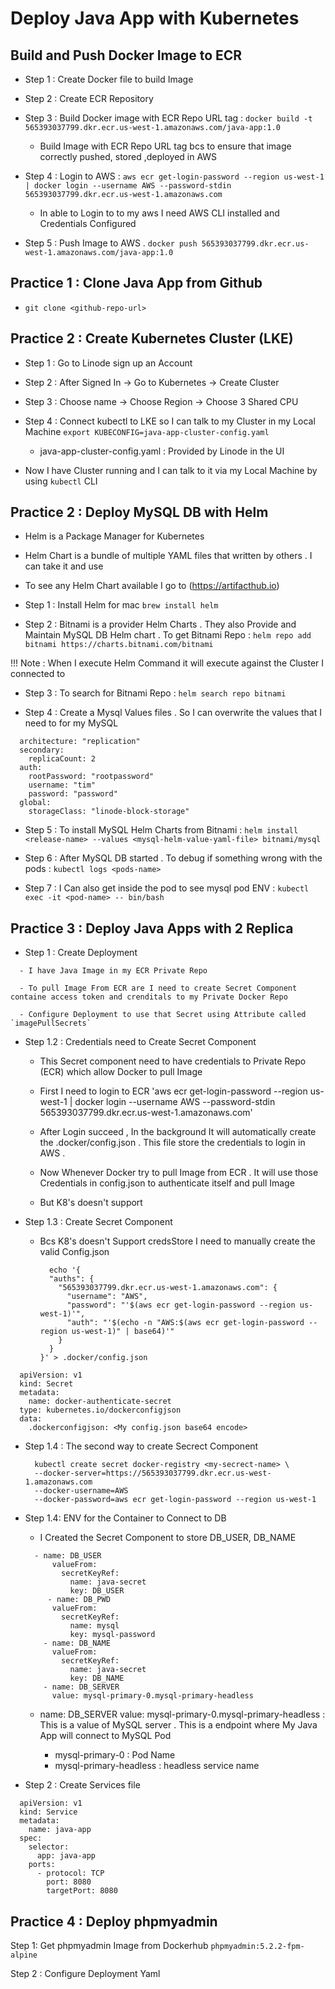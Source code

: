 # Deploy Java App with Kubernetes

## Build and Push Docker Image to ECR 

  - Step 1 : Create Docker file to build Image

  - Step 2 : Create ECR Repository

  - Step 3 : Build Docker image with ECR Repo URL tag : `docker build -t 565393037799.dkr.ecr.us-west-1.amazonaws.com/java-app:1.0`

    - Build Image with ECR Repo URL tag bcs to ensure that image correctly pushed, stored ,deployed in AWS
   
  - Step 4 : Login to AWS : `aws ecr get-login-password --region us-west-1 | docker login --username AWS --password-stdin 565393037799.dkr.ecr.us-west-1.amazonaws.com`
  
    - In able to Login to to my aws I need AWS CLI installed and Credentials Configured  
   
  - Step 5 : Push Image to AWS . `docker push 565393037799.dkr.ecr.us-west-1.amazonaws.com/java-app:1.0`  

## Practice 1 : Clone Java App from Github

  - `git clone <github-repo-url>`

## Practice 2 : Create Kubernetes Cluster (LKE)

  - Step 1 : Go to Linode sign up an Account

  - Step 2 : After Signed In -> Go to Kubernetes -> Create Cluster

  - Step 3 : Choose name -> Choose Region -> Choose 3 Shared CPU

  - Step 4 : Connect kubectl to LKE so I can talk to my Cluster in my Local Machine `export KUBECONFIG=java-app-cluster-config.yaml`

      - java-app-cluster-config.yaml : Provided by Linode in the UI
   
  - Now I have Cluster running and I can talk to it via my Local Machine by using `kubectl` CLI

## Practice 2 : Deploy MySQL DB with Helm 

  - Helm is a Package Manager for Kubernetes

  - Helm Chart is a bundle of multiple YAML files that written by others . I can take it and use

  - To see any Helm Chart available I go to (https://artifacthub.io)

  - Step 1 : Install Helm for mac `brew install helm`

  - Step 2 : Bitnami is a provider Helm Charts . They also Provide and Maintain MySQL DB Helm chart . To get Bitnami Repo : `helm repo add bitnami https://charts.bitnami.com/bitnami`

  !!! Note : When I execute Helm Command it will execute against the Cluster I connected to 

  - Step 3 : To search for Bitnami Repo : `helm search repo bitnami`

  - Step 4 : Create a Mysql Values files . So I can overwrite the values that I need to for my MySQL

  ```
    architecture: "replication"
    secondary:
      replicaCount: 2
    auth:
      rootPassword: "rootpassword"
      username: "tim"
      password: "password"
    global:
      storageClass: "linode-block-storage"
  ```

  - Step 5 : To install MySQL Helm Charts from Bitnami : `helm install <release-name> --values <mysql-helm-value-yaml-file> bitnami/mysql
`
  - Step 6 : After MySQL DB started . To debug if something wrong with the pods : `kubectl logs <pods-name>`

  - Step 7 : I Can also get inside the pod to see mysql pod ENV : `kubectl exec -it <pod-name> -- bin/bash` 

## Practice 3 : Deploy Java Apps with 2 Replica 

  - Step 1 : Create Deployment

  ```
    - I have Java Image in my ECR Private Repo

    - To pull Image From ECR are I need to create Secret Component containe access token and crenditals to my Private Docker Repo
   
    - Configure Deployment to use that Secret using Attribute called `imagePullSecrets` 
  ```

  - Step 1.2 : Credentials need to Create Secret Component 
  
    - This Secret component need to have credentials to Private Repo (ECR) which allow Docker to pull Image 
  
    - First I need to login to ECR 'aws ecr get-login-password --region us-west-1 | docker login --username AWS --password-stdin 565393037799.dkr.ecr.us-west-1.amazonaws.com'
  
    - After Login succeed , In the background It will automatically create the .docker/config.json . This file store the credentials to login in AWS  . 
  
    - Now Whenever Docker try to pull Image from ECR . It will use those Credentials in config.json to authenticate itself and pull Image
   
    - But K8's doesn't support 
   
  - Step 1.3 : Create Secret Component

    - Bcs K8's doesn't Support credsStore I need to manually create the valid Config.json
   
      ```
        echo '{
        "auths": {
          "565393037799.dkr.ecr.us-west-1.amazonaws.com": {
            "username": "AWS",
            "password": "'$(aws ecr get-login-password --region us-west-1)'",
            "auth": "'$(echo -n "AWS:$(aws ecr get-login-password --region us-west-1)" | base64)'"
          }
        }
      }' > .docker/config.json
      ```
 
  ```
    apiVersion: v1
    kind: Secret
    metadata:
      name: docker-authenticate-secret
    type: kubernetes.io/dockerconfigjson
    data:
      .dockerconfigjson: <My config.json base64 encode>
  ```

  - Step 1.4 : The second way to create Secrect Component

      ```
        kubectl create secret docker-registry <my-secrect-name> \
        --docker-server=https://565393037799.dkr.ecr.us-west-1.amazonaws.com
        --docker-username=AWS
        --docker-password=aws ecr get-login-password --region us-west-1
      ```

  - Step 1.4: ENV for the Container to Connect to DB

    - I Created the Secret Component to store DB_USER, DB_NAME
    
    ```
      - name: DB_USER
          valueFrom:
            secretKeyRef:
              name: java-secret
              key: DB_USER
         - name: DB_PWD
          valueFrom:
            secretKeyRef:
              name: mysql
              key: mysql-password
        - name: DB_NAME
          valueFrom:
            secretKeyRef:
              name: java-secret
              key: DB_NAME
        - name: DB_SERVER
          value: mysql-primary-0.mysql-primary-headless
    ```

    - name: DB_SERVER
      value: mysql-primary-0.mysql-primary-headless : This is a value of MySQL server . This is a endpoint where My Java App will connect to MySQL Pod

      - mysql-primary-0 : Pod Name
      - mysql-primary-headless : headless service name 

  - Step 2 : Create Services file

  ```
    apiVersion: v1
    kind: Service
    metadata:
      name: java-app
    spec:
      selector:
        app: java-app
      ports:
        - protocol: TCP
          port: 8080
          targetPort: 8080
  ```
    
## Practice 4 : Deploy phpmyadmin 

  Step 1: Get phpmyadmin Image from Dockerhub `phpmyadmin:5.2.2-fpm-alpine`

  Step 2 : Configure Deployment Yaml



















  
  


